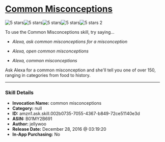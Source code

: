 # [Common Misconceptions](http://alexa.amazon.com/#skills/amzn1.ask.skill.002b0735-7055-4367-b849-72ce51140e3d)
![5 stars](../../images/ic_star_black_18dp_1x.png)![5 stars](../../images/ic_star_black_18dp_1x.png)![5 stars](../../images/ic_star_black_18dp_1x.png)![5 stars](../../images/ic_star_black_18dp_1x.png)![5 stars](../../images/ic_star_black_18dp_1x.png) 2

To use the Common Misconceptions skill, try saying...

* *Alexa, ask common misconceptions for a misconception*

* *Alexa, open common misconceptions*

* *Alexa, common misconceptions*

Ask Alexa for a common misconception and she'll tell you one of over 150, ranging in categories from food to history.

***

### Skill Details

* **Invocation Name:** common misconceptions
* **Category:** null
* **ID:** amzn1.ask.skill.002b0735-7055-4367-b849-72ce51140e3d
* **ASIN:** B01MY2B691
* **Author:** jellywoo
* **Release Date:** December 28, 2016 @ 03:19:20
* **In-App Purchasing:** No
